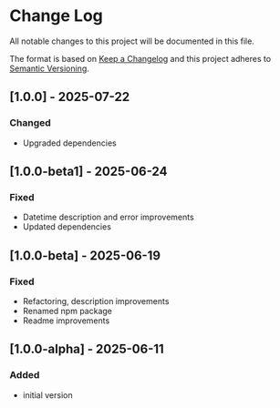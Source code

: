 # Change Log

All notable changes to this project will be documented in this file.

The format is based on [Keep a Changelog](http://keepachangelog.com/)
and this project adheres to [Semantic Versioning](http://semver.org/).

## [1.0.0] - 2025-07-22

### Changed

* Upgraded dependencies

## [1.0.0-beta1] - 2025-06-24

### Fixed

* Datetime description and error improvements
* Updated dependencies

## [1.0.0-beta] - 2025-06-19

### Fixed

* Refactoring, description improvements
* Renamed npm package
* Readme improvements

## [1.0.0-alpha] - 2025-06-11

### Added
* initial version
